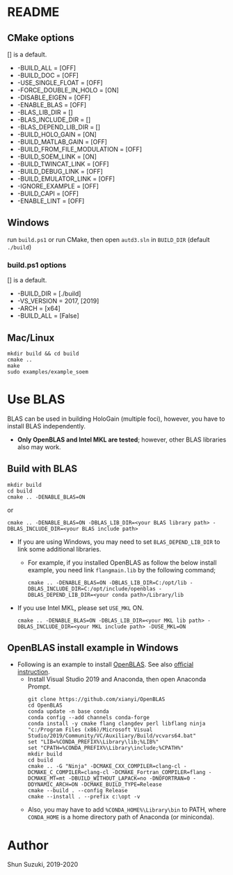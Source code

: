 # README

## CMake options

[] is a default.

* -BUILD_ALL = [OFF]
* -BUILD_DOC = [OFF]
* -USE_SINGLE_FLOAT = [OFF]
* -FORCE_DOUBLE_IN_HOLO = [ON]
* -DISABLE_EIGEN = [OFF]
* -ENABLE_BLAS = [OFF]
* -BLAS_LIB_DIR = []
* -BLAS_INCLUDE_DIR = []
* -BLAS_DEPEND_LIB_DIR = []
* -BUILD_HOLO_GAIN = [ON]
* -BUILD_MATLAB_GAIN = [OFF]
* -BUILD_FROM_FILE_MODULATION = [OFF]
* -BUILD_SOEM_LINK = [ON]
* -BUILD_TWINCAT_LINK = [OFF]
* -BUILD_DEBUG_LINK = [OFF]
* -BUILD_EMULATOR_LINK = [OFF]
* -IGNORE_EXAMPLE = [OFF]
* -BUILD_CAPI = [OFF]
* -ENABLE_LINT = [OFF]

## Windows

run `build.ps1` or run CMake, then open `autd3.sln` in `BUILD_DIR` (default `./build`)

### build.ps1 options

[] is a default.

* -BUILD_DIR = [./build]
* -VS_VERSION = 2017, [2019]
* -ARCH = [x64]
* -BUILD_ALL = [False]

## Mac/Linux

```
mkdir build && cd build
cmake ..
make
sudo examples/example_soem
```

# Use BLAS

BLAS can be used in building HoloGain (multiple foci), however, you have to install BLAS independently.

* **Only OpenBLAS and Intel MKL are tested**; however, other BLAS libraries also may work. 

## Build with BLAS

```
mkdir build
cd build
cmake .. -DENABLE_BLAS=ON
```
or
```
cmake .. -DENABLE_BLAS=ON -DBLAS_LIB_DIR=<your BLAS library path> -DBLAS_INCLUDE_DIR=<your BLAS include path>
```

* If you are using Windows, you may need to set `BLAS_DEPEND_LIB_DIR` to link some additional libraries.
    * For example, if you installed OpenBLAS as follow the below install example, you need link `flangmain.lib` by the following command;
        ```
        cmake .. -DENABLE_BLAS=ON -DBLAS_LIB_DIR=C:/opt/lib -DBLAS_INCLUDE_DIR=C:/opt/include/openblas -DBLAS_DEPEND_LIB_DIR=<your conda path>/Library/lib
        ``` 

* If you use Intel MKL, please set `USE_MKL` ON.
    ```
    cmake .. -DENABLE_BLAS=ON -DBLAS_LIB_DIR=<your MKL lib path> -DBLAS_INCLUDE_DIR=<your MKL include path> -DUSE_MKL=ON
    ```

## OpenBLAS install example in Windows

* Following is an example to install [OpenBLAS](https://github.com/xianyi/OpenBLAS). See also [official instruction](https://github.com/xianyi/OpenBLAS/wiki/How-to-use-OpenBLAS-in-Microsoft-Visual-Studio).
    * Install Visual Studio 2019 and Anaconda, then open Anaconda Prompt.
        ```
        git clone https://github.com/xianyi/OpenBLAS
        cd OpenBLAS
        conda update -n base conda
        conda config --add channels conda-forge
        conda install -y cmake flang clangdev perl libflang ninja
        "c:/Program Files (x86)/Microsoft Visual Studio/2019/Community/VC/Auxiliary/Build/vcvars64.bat"
        set "LIB=%CONDA_PREFIX%\Library\lib;%LIB%"
        set "CPATH=%CONDA_PREFIX%\Library\include;%CPATH%"
        mkdir build
        cd build
        cmake .. -G "Ninja" -DCMAKE_CXX_COMPILER=clang-cl -DCMAKE_C_COMPILER=clang-cl -DCMAKE_Fortran_COMPILER=flang -DCMAKE_MT=mt -DBUILD_WITHOUT_LAPACK=no -DNOFORTRAN=0 -DDYNAMIC_ARCH=ON -DCMAKE_BUILD_TYPE=Release
        cmake --build . --config Release
        cmake --install . --prefix c:\opt -v
        ```
    * Also, you may have to add `%CONDA_HOME%\Library\bin` to PATH, where `CONDA_HOME` is a home directory path of Anaconda (or miniconda).

# Author

Shun Suzuki, 2019-2020
